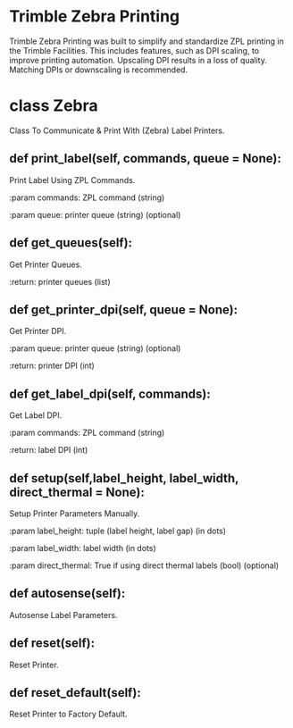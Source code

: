 # Trimble Zebra Printing
Trimble Zebra Printing was built to simplify and standardize ZPL printing in the Trimble Facilities. This includes features, such as DPI scaling, to improve printing automation. Upscaling DPI results in a loss of quality. Matching DPIs or downscaling is recommended.

# class Zebra
Class To Communicate & Print With (Zebra) Label Printers.

## def print_label(self, commands, queue = None):
Print Label Using ZPL Commands.

:param commands: ZPL command (string)

:param queue: printer queue (string) (optional)

## def get_queues(self):
Get Printer Queues.

:return: printer queues (list)

## def get_printer_dpi(self, queue = None):
Get Printer DPI.

:param queue: printer queue (string) (optional)

:return: printer DPI (int)

## def get_label_dpi(self, commands):
Get Label DPI.

:param commands: ZPL command (string)

:return: label DPI (int)

## def setup(self,label_height, label_width, direct_thermal = None):
Setup Printer Parameters Manually.

:param label_height: tuple (label height, label gap) (in dots)

:param label_width: label width (in dots)

:param direct_thermal: True if using direct thermal labels (bool) (optional)

## def autosense(self):
Autosense Label Parameters.

## def reset(self):
Reset Printer.

## def reset_default(self):
Reset Printer to Factory Default.